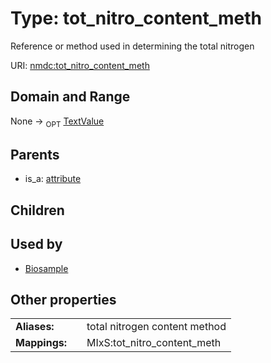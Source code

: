 
# Type: tot_nitro_content_meth


Reference or method used in determining the total nitrogen

URI: [nmdc:tot_nitro_content_meth](https://microbiomedata/meta/tot_nitro_content_meth)


## Domain and Range

None ->  <sub>OPT</sub> [TextValue](TextValue.md)

## Parents

 *  is_a: [attribute](attribute.md)

## Children


## Used by

 * [Biosample](Biosample.md)

## Other properties

|  |  |  |
| --- | --- | --- |
| **Aliases:** | | total nitrogen content method |
| **Mappings:** | | MIxS:tot_nitro_content_meth |

